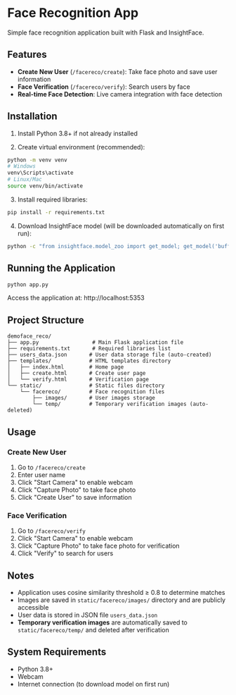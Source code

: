# Face Recognition App

Simple face recognition application built with Flask and InsightFace.

## Features

- **Create New User** (`/facereco/create`): Take face photo and save user information
- **Face Verification** (`/facereco/verify`): Search users by face
- **Real-time Face Detection**: Live camera integration with face detection

## Installation

1. Install Python 3.8+ if not already installed

2. Create virtual environment (recommended):
```bash
python -m venv venv
# Windows
venv\Scripts\activate
# Linux/Mac
source venv/bin/activate
```

3. Install required libraries:
```bash
pip install -r requirements.txt
```

4. Download InsightFace model (will be downloaded automatically on first run):
```bash
python -c "from insightface.model_zoo import get_model; get_model('buffalo_l')"
```

## Running the Application

```bash
python app.py
```

Access the application at: http://localhost:5353

## Project Structure

```
demoface_reco/
├── app.py                 # Main Flask application file
├── requirements.txt       # Required libraries list
├── users_data.json       # User data storage file (auto-created)
├── templates/            # HTML templates directory
│   ├── index.html        # Home page
│   ├── create.html       # Create user page
│   └── verify.html       # Verification page
└── static/               # Static files directory
    └── facereco/         # Face recognition files
        ├── images/       # User images storage
        └── temp/         # Temporary verification images (auto-deleted)
```

## Usage

### Create New User
1. Go to `/facereco/create`
2. Enter user name
3. Click "Start Camera" to enable webcam
4. Click "Capture Photo" to take face photo
5. Click "Create User" to save information

### Face Verification
1. Go to `/facereco/verify`
2. Click "Start Camera" to enable webcam
3. Click "Capture Photo" to take face photo for verification
4. Click "Verify" to search for users

## Notes

- Application uses cosine similarity threshold ≥ 0.8 to determine matches
- Images are saved in `static/facereco/images/` directory and are publicly accessible
- User data is stored in JSON file `users_data.json`
- **Temporary verification images** are automatically saved to `static/facereco/temp/` and deleted after verification

## System Requirements

- Python 3.8+
- Webcam
- Internet connection (to download model on first run)
